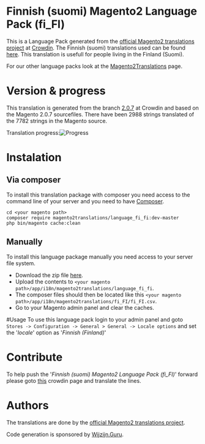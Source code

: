 # Finnish (suomi) Magento2 Language Pack (fi_FI)
This is a Language Pack generated from the [official Magento2 translations project](https://crowdin.com/project/magento-2) at [Crowdin](https://crowdin.com).
The Finnish (suomi) translations used can be found [here](https://crowdin.com/project/magento-2/fi).
This translation is usefull for people living in the Finland (Suomi).

For our other language packs look at the [Magento2Translations](http://magento2translations.github.io/) page.

# Version & progress
This translation is generated from the branch [2.0.7](https://crowdin.com/project/magento-2/fi#/2.0.7) at Crowdin and based on the Magento 2.0.7 sourcefiles.
There have been  2988 strings translated of the 7782 strings in the Magento source.

Translation progress:![Progress](http://progressed.io/bar/38)

# Instalation
## Via composer
To install this translation package with composer you need access to the command line of your server and you need to have [Composer](https://getcomposer.org).
```
cd <your magento path>
composer require magento2translations/language_fi_fi:dev-master
php bin/magento cache:clean
```
## Manually
To install this language package manually you need access to your server file system.
* Download the zip file [here](https://github.com/Magento2Translations/language_fi_fi/archive/master.zip).
* Upload the contents to `<your magento path>/app/i18n/magento2translations/language_fi_fi`.
* The composer files should then be located like this `<your magento path>/app/i18n/magento2translations/fi_FI/fi_FI.csv`.
* Go to your Magento admin panel and clear the caches.

#Usage
To use this language pack login to your admin panel and goto `Stores -> Configuration -> General > General -> Locale options` and set the '*locale*' option as '*Finnish (Finland)*'

# Contribute
To help push the '*Finnish (suomi) Magento2 Language Pack (fi_FI)*' forward please goto [this](https://crowdin.com/project/magento-2/fi) crowdin page and translate the lines.

# Authors
The translations are done by the [official Magento2 translations project](https://crowdin.com/project/magento-2).

Code generation is sponsored by [Wijzijn.Guru](http://www.wijzijn.guru/).